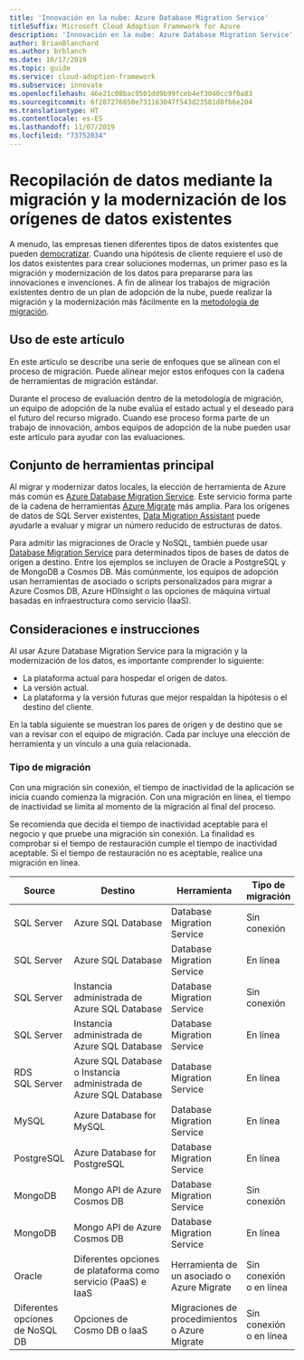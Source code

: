 ```yaml
---
title: 'Innovación en la nube: Azure Database Migration Service'
titleSuffix: Microsoft Cloud Adoption Framework for Azure
description: 'Innovación en la nube: Azure Database Migration Service'
author: BrianBlanchard
ms.author: brblanch
ms.date: 10/17/2019
ms.topic: guide
ms.service: cloud-adoption-framework
ms.subservice: innovate
ms.openlocfilehash: 46e21c08bac9501dd9b99fceb4ef3040cc9f0a83
ms.sourcegitcommit: 6f287276650e731163047f543d23581d8fb6e204
ms.translationtype: HT
ms.contentlocale: es-ES
ms.lasthandoff: 11/07/2019
ms.locfileid: "73752034"
---
```

# <a name="collect-data-through-the-migration-and-modernization-of-existing-data-sources"></a>Recopilación de datos mediante la migración y la modernización de los orígenes de datos existentes

A menudo, las empresas tienen diferentes tipos de datos existentes que pueden [democratizar](../considerations/data.md). Cuando una hipótesis de cliente requiere el uso de los datos existentes para crear soluciones modernas, un primer paso es la migración y modernización de los datos para prepararse para las innovaciones e invenciones. A fin de alinear los trabajos de migración existentes dentro de un plan de adopción de la nube, puede realizar la migración y la modernización más fácilmente en la [metodología de migración](../../migrate/index.md).

## <a name="use-of-this-article"></a>Uso de este artículo

En este artículo se describe una serie de enfoques que se alinean con el proceso de migración. Puede alinear mejor estos enfoques con la cadena de herramientas de migración estándar.

Durante el proceso de evaluación dentro de la metodología de migración, un equipo de adopción de la nube evalúa el estado actual y el deseado para el futuro del recurso migrado. Cuando ese proceso forma parte de un trabajo de innovación, ambos equipos de adopción de la nube pueden usar este artículo para ayudar con las evaluaciones.

## <a name="primary-toolset"></a>Conjunto de herramientas principal

Al migrar y modernizar datos locales, la elección de herramienta de Azure más común es [Azure Database Migration Service](https://docs.microsoft.com/azure/dms). Este servicio forma parte de la cadena de herramientas [Azure Migrate](https://docs.microsoft.com/azure/migrate/migrate-services-overview) más amplia. Para los orígenes de datos de SQL Server existentes, [Data Migration Assistant](https://docs.microsoft.com/sql/dma/dma-overview) puede ayudarle a evaluar y migrar un número reducido de estructuras de datos.

Para admitir las migraciones de Oracle y NoSQL, también puede usar [Database Migration Service](https://docs.microsoft.com/azure/dms) para determinados tipos de bases de datos de origen a destino. Entre los ejemplos se incluyen de Oracle a PostgreSQL y de MongoDB a Cosmos DB. Más comúnmente, los equipos de adopción usan herramientas de asociado o scripts personalizados para migrar a Azure Cosmos DB, Azure HDInsight o las opciones de máquina virtual basadas en infraestructura como servicio (IaaS).

## <a name="considerations-and-guidance"></a>Consideraciones e instrucciones

Al usar Azure Database Migration Service para la migración y la modernización de los datos, es importante comprender lo siguiente:

- La plataforma actual para hospedar el origen de datos.
- La versión actual.
- La plataforma y la versión futuras que mejor respaldan la hipótesis o el destino del cliente.

En la tabla siguiente se muestran los pares de origen y de destino que se van a revisar con el equipo de migración. Cada par incluye una elección de herramienta y un vínculo a una guía relacionada.

### <a name="migration-type"></a>Tipo de migración

Con una migración sin conexión, el tiempo de inactividad de la aplicación se inicia cuando comienza la migración. Con una migración en línea, el tiempo de inactividad se limita al momento de la migración al final del proceso.

Se recomienda que decida el tiempo de inactividad aceptable para el negocio y que pruebe una migración sin conexión. La finalidad es comprobar si el tiempo de restauración cumple el tiempo de inactividad aceptable. Si el tiempo de restauración no es aceptable, realice una migración en línea.

|Source  |Destino  |Herramienta  |Tipo de migración  |Guía  |
|---------|---------|---------|---------|---------|
|SQL Server|Azure SQL Database|Database Migration Service|Sin conexión|[Tutorial](https://docs.microsoft.com/azure/dms/tutorial-sql-server-to-azure-sql)|
|SQL Server|Azure SQL Database|Database Migration Service|En línea|[Tutorial](https://docs.microsoft.com/azure/dms/tutorial-sql-server-azure-sql-online)|
|SQL Server|Instancia administrada de Azure SQL Database|Database Migration Service|Sin conexión|[Tutorial](https://docs.microsoft.com/azure/dms/tutorial-sql-server-to-managed-instance)|
|SQL Server|Instancia administrada de Azure SQL Database|Database Migration Service|En línea|[Tutorial](https://docs.microsoft.com/azure/dms/tutorial-sql-server-managed-instance-online)|
|RDS SQL Server|Azure SQL Database o Instancia administrada de Azure SQL Database|Database Migration Service|En línea|[Tutorial](https://docs.microsoft.com/azure/dms/tutorial-rds-sql-server-azure-sql-and-managed-instance-online)|
|MySQL|Azure Database for MySQL|Database Migration Service|En línea|[Tutorial](https://docs.microsoft.com/azure/dms/tutorial-mysql-azure-mysql-online)|
|PostgreSQL|Azure Database for PostgreSQL|Database Migration Service|En línea|[Tutorial](https://docs.microsoft.com/azure/dms/tutorial-postgresql-azure-postgresql-online)|
|MongoDB|Mongo API de Azure Cosmos DB|Database Migration Service|Sin conexión|[Tutorial](https://docs.microsoft.com/azure/dms/tutorial-mongodb-cosmos-db)|
|MongoDB|Mongo API de Azure Cosmos DB|Database Migration Service|En línea|[Tutorial](https://docs.microsoft.com/azure/dms/tutorial-mongodb-cosmos-db-online)|
|Oracle|Diferentes opciones de plataforma como servicio (PaaS) e IaaS|Herramienta de un asociado o Azure Migrate|Sin conexión o en línea|[Árbol de decisión](../../migrate/expanded-scope/data-oracle-migration.md)|
|Diferentes opciones de NoSQL DB|Opciones de Cosmo DB o IaaS|Migraciones de procedimientos o Azure Migrate|Sin conexión o en línea|[Árbol de decisión](../../migrate/expanded-scope/data-no-sql-migration.md)|
